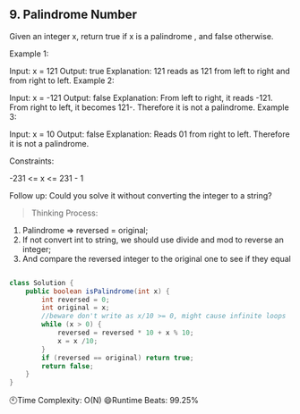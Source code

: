 ## 9. Palindrome Number

Given an integer x, return true if x is a 
palindrome
, and false otherwise.

 

Example 1:

Input: x = 121
Output: true
Explanation: 121 reads as 121 from left to right and from right to left.
Example 2:

Input: x = -121
Output: false
Explanation: From left to right, it reads -121. From right to left, it becomes 121-. Therefore it is not a palindrome.
Example 3:

Input: x = 10
Output: false
Explanation: Reads 01 from right to left. Therefore it is not a palindrome.
 

Constraints:

-231 <= x <= 231 - 1
 

Follow up: Could you solve it without converting the integer to a string?

> Thinking Process:
1. Palindrome => reversed = original;
2. If not convert int to string, we should use divide and mod to reverse an integer;
3. And compare the reversed integer to the original one to see if they equal

```Java

class Solution {
    public boolean isPalindrome(int x) {
        int reversed = 0;
        int original = x;
        //beware don't write as x/10 >= 0, might cause infinite loops
        while (x > 0) {
            reversed = reversed * 10 + x % 10;
            x = x /10;
        }
        if (reversed == original) return true;
        return false;
    }
}

```
🕙Time Complexity: O(N)
😄Runtime Beats: 99.25%